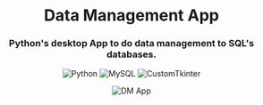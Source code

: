<h1 align="center">Data Management App</h1>

<h3 align="center">Python's desktop App to do data management to SQL's databases.</h3>

<div align="center">

  ![Python](https://img.shields.io/badge/_-blue?style=plastic&logo=python&logoColor=white&label=Python&labelColor=blue)
  ![MySQL](https://img.shields.io/badge/_-blue?style=plastic&logo=MySQL&logoColor=white&label=MySQL&labelColor=blue)
  ![CustomTkinter](https://img.shields.io/badge/_-blue?style=plastic&label=CustomTkinter&labelColor=blue)
</div>

<div align="center"> 

![DM App](https://github.com/EmanuelRodriguezBedeman/SQL-DML-App/assets/93904438/9148bc5a-9545-4741-bdac-d6486a7ba771)

</div>
